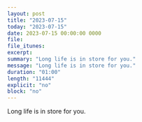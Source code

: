 ```yaml
---
layout: post
title: "2023-07-15"
today: "2023-07-15"
date: 2023-07-15 00:00:00 0000
file:
file_itunes:
excerpt:
summary: "Long life is in store for you."
message: "Long life is in store for you."
duration: "01:00"
length: "11444"
explicit: "no"
block: "no"
---
```

Long life is in store for you.

